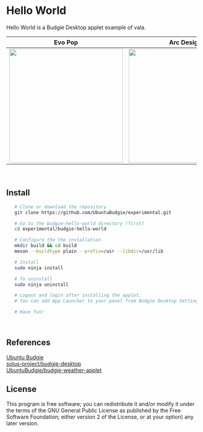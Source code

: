 Hello World
========

Hello World is a Budgie Desktop applet example of vala.  


Evo Pop                    |  Arc Design
:-------------------------:|:-------------------------:
<img src="https://github.com/UbuntuBudgie/experimental/blob/master/budgie-hello-world/screenshots/screenshot1.gif" width="300"/>  |  <img src="https://github.com/UbuntuBudgie/experimental/blob/master/budgie-hello-world/screenshots/screenshot2.gif" width="300"/>

<br/>

Install
-------
```bash
   # Clone or download the repository
   git clone https://github.com/UbuntuBudgie/experimental.git

   # Go to the budgie-hello-world directory (first)
   cd experimental/budgie-hello-world

   # Configure the the installation
   mkdir build && cd build
   meson --buildtype plain --prefix=/usr --libdir=/usr/lib

   # Install
   sudo ninja install

   # To uninstall
   sudo ninja uninstall

   # Logout and login after installing the applet.
   # You can add App Launcher to your panel from Budgie Desktop Settings.

   # Have fun!
```

<br/>

References
-------
[Ubuntu Budgie](https://ubuntubudgie.org/)<br/>
[solus-project/budgie-desktop](https://github.com/solus-project/budgie-desktop)<br/>
[UbuntuBudgie/budgie-weather-applet](https://github.com/UbuntuBudgie/budgie-weather-applet)<br/>


License
-------

This program is free software; you can redistribute it and/or modify it under the terms of the GNU General Public License as published by the Free Software Foundation; either version 2 of the License, or at your option) any later version.